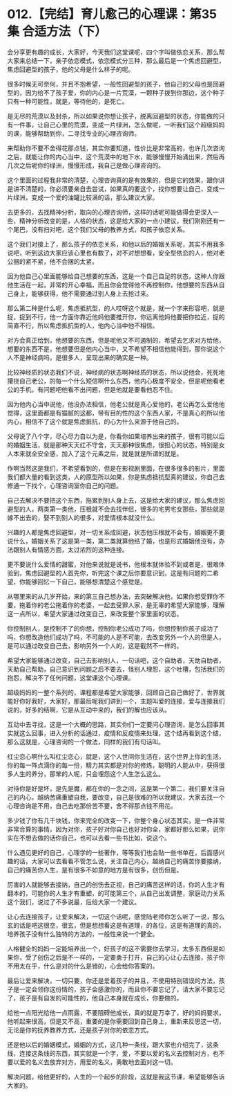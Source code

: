 # 012.【完结】育儿愈己的心理课：第35集 合适方法（下）

会分享更有趣的成长，大家好，今天我们这堂课呢，四个字叫做依恋关系，那么帮大家来总结一下，亲子依恋模式，依恋模式分三种，那么最后是一个焦虑回避型，焦虑回避型的孩子，他的父母是什么样子的呢。

很多时候无可奈何，并且不抱希望，一般性回避型的孩子，他自己的父母也是回避型的，因为给不了孩子爱，你的内心是一片荒漠，一颗种子拨到你那边，这个种子只有一种可能性，就是，等待他的，是死亡。

是无尽的荒漠以及封杀，所以如果说你想让孩子，脱离回避型的状态，你能做的只有一件事，让自己心里的荒漠，变成一片绿洲，怎么做呢，一听我们这个超级妈妈的课，能够帮助到你，二寻找专业的心理咨询师。

来帮助你不要不舍得花那点钱，其实你要知道，性价比是非常高的，也许几次咨询之后，就能让你的内心当中，这个荒漠中的地下水，能够慢慢开始涌出来，然后再几次之后呢你的绿洲，慢慢形成，我自己是做心理咨询的。

这个里面的过程我非常的清楚，心理咨询真的是有效果的，但是它的效果，跟你讲是讲不清楚的，你必须要亲自去尝试，如果真的要这个，找你想要让自己，变成一片绿洲，变成一个爱的油罐比较满的话，那么建议大家。

去更多的，去找精神分析，取向的心理咨询师，这样的话呢可能做得会更深入一些，精神分析改变的是，人格的状态，这是给大家的一点小建议，我们刚刚还有一个尾巴，没有扫对吧，这个我们父母的教养方式，和孩子依恋关系。

这个我们对接上了，那么孩子的依恋关系，和他以后的婚姻关系呢，其实不用我多说吧，听到这边大家应该心里也有数了，对不对想想看，安全型依恋的人，他对老公捆的紧不紧，他不会捆的太紧。

因为他自己心里面能够给自己想要的东西，这是一个自己自足的状态，这种人你跟他生活在一起，非常的开心幸福，而且你会觉得他不再控制你，他想要的东西从自己身上，能够获得，他不需要通过别人身上去抢过来。

那么第二种是什么呢，焦虑抵抗型，的人哎呀这个就是，就一个字来形容吧，就是捉，捉到不行，他一方面你靠近他妈他要推开你，你远离他妈他要把你拉近，捉的简直不行，所以焦虑抵抗型的人，他内心当中他不相信。

对方会真正给到，他想要的东西，但是呢他又不可遏制的，希望去乞求对方给他，想要的东西不是，他想要但是他内心当中，又不希望不相信他能得到，那你说这个人不是神经病吗，是很多人，呈现出来的确实是一种。

比较神经质的状态我们不说，神经病的状态啊神经质的状态，所以说他会，死死地攥挠自己老公，的每一个什么短信啊什么东西，他内心极度不安全，但是呢他看老公的手机，有问题吧他看不出问题，但是他就是要看他忍不住。

因为他内心当中说他，他没办法相信，他老公就是真心爱他的，老公再怎么爱他他觉得，这里面都是有猫腻的这都，带有目的性的这个东西人家，不是真心的所以他内心，相信不了这个就是焦虑抵抗，的心为什么来源于他自己的。

父母说了八个字，尽心尽力自以为是，你看你如果培养出来的孩子，很有可能以后的婚姻生活，就是那种天天红不守舍，天天那种很焦虑，很担心的状态，特别是女人本来就全安全感，加入了这个元素之后，就是就是所谓的就是。

作啊当然这是我们，不希望看到的，但是在影视剧里面，在很多很多的影片，里面我们都大量的看到这类，人的原型所以如果，你是焦虑抵抗型真的建议，你自己去修通一下找个，心理咨询室你自己的问题。

自己去解决不要把这个东西，拖累到别人身上去，这是给大家的建议，那么焦虑回避型的人，两类第一类他，压根就不会去找伴侣，很多的宅男宅女那些，那些就是嫁不出去的，娶不到别人的很多，对爱情根本就没什么。

兴趣的人都是焦虑回避型，对一切关系成回避，状态他压根就不会有，婚姻更不要说什么，婚姻关系了这是第一类，第二类就算他结了婚，也是形式婚姻他没有，办法跟别人有情感方面，太过浓烈的这种连接。

更不要说什么爱情的甜蜜，对他来说就是说书，他根本就体验不到或者是，很难体验到，焦虑回避型的人首先你，听完这个课之后你要意识到，这是有问题的二希望，你能够回忆一下自己，能够想清楚这个感觉是。

从哪里来的从几岁开始，来的第三自己想办法，去突破解决他，如果你想受罪你不要，拖着你的老公拖着你的老婆，一起去受罪人家，是无辜的希望大家能够，理解这一点所以，希望大家通过改变自己，来改变整个家里面的状态。

你控制别人，是控制不了的你想，控制你老公成功了吗，你想控制你孩子成功了吗，你想改造他们成功了吗，不可能的人是不可能，去改变另外一个人的但是人，是可以通过改变自己去，影响另外一个人的，这是截然不一样的。

希望大家能够通过改变，自己去影响别人，一句话吧，这个自助者，天助自助者，天助自己帮助，自己意识到问题之后不要去，怪别人埋怨，这个吐槽，包括我们的抱怨，解决不了任何问题，这堂课这个心理课。

超级妈妈的一整个系列的，课程都是希望大家能够，回顾自己自己做好了，世界就能好你好我好，大家好，那最后呢我们讲到一个，主题叫爱的连接，爱与连接我们说的，好多的结啊，它是从互动中来的，我们的解也应该从。

互动中去寻找，这是一个大概的思路，其实你们一定要问心理咨询，是怎么回事其实就这么回事，进入分析的话通过，疫情和反疫情来处理，这个结再看到这个结，那么这就是，心理咨询的一个做法，同样的我们有句话叫。

红尘恋心啊什么叫红尘恋心，就是，这个人世间你生活在，这个世界上你的生活，你的每一阵点滴你的每一份，精力其实都是对你的修炼，聪明的人能从中，获得很多人生的养分，那笨的人呢，只会埋怨这个人生怎么这么。

对待你是好是坏，是先是魔，都在你的一念之间，这是第一个第二，我们要关注自己的内心，越纳苦痛重塑自我，要改变，自己是很难的所以我建议，大家去找一个心理咨询是不用，自己去吃那份苦不要，舍不得那点钱不用花。

多少钱了你有几千块钱，你来完全的改变一下，你整个身心状态其实，是一件非常非常合算的事情，因为对你，孩子好对你自己也好对你全，家都好那么如果，说你实在不想去做的话你自己，也可以去看一些书比如，说这个。

什么遇见更好的自己，心理学的一些著作，等等我们也会贴一些书单在，后面感兴趣的话，大家可以去看看不管怎么说，关注自己内心，越纳自己的痛苦你要接纳，自己的痛苦你人生，是有很多不如意的地方是有很多，创伤但是。

厉害的人就能够去接纳，自己的创伤去正视，自己的痛苦这样的话，你的人生才有翻本的，可能你的人生才有重塑，的可能第三个，从自己出发调整，家庭动力关系这个我们，说过了不多说最，后给大家一个建议。

让心去连接孩子，让爱来解决，一切这个话呢，感觉陆老师你怎么听了一说，那么玄的话是吧这很空，很玄，但是想想看这是有道理，的各位，这是有道理的真的，培养孩子没有什么独特的方法的，一般性来说一个健全。

人格健全的妈妈一定能培养出一个，好孩子的这不需要你去学习，太多东西但是如果你，受了创伤之后是不一样的，一定要勇于打开，自己的心让心去连接，孩子你不用太在乎，什么是对的什么是错的，心会给你答案的。

最后让爱来解决，一切只要，你还是爱着孩子的并且，不使用特别错误的方法，孩子是一定会领你这份情的，孩子会感激你的，而且你不要忘记了，请大家不要忘记了，孩子是有自发的可能性的，他自己本身就在成长，你要做的。

给他一点阳光给他一点雨露，不要阻碍他成长，真的就是万幸了，好的妈妈要求，他听起来很高，但是又不高，重要的是你需要回到自己身上，重新来反思这一切，无论是你的抚养教养方式，还是孩子对你的依恋方式。

还是他以后的婚姻模式，婚姻的方式，这几种一条线，跟大家也介绍完了，这条线，连接这条线的东西，其实就是一个字，爱，不要以爱的名义去控制对方，也不要以爱的名义去放弃对方，用爱的名义，勇敢地去面对这一切。

解决问题，给他更好的，人生的一个起步的阶段，这就是我这节课，希望能够告诉大家的。